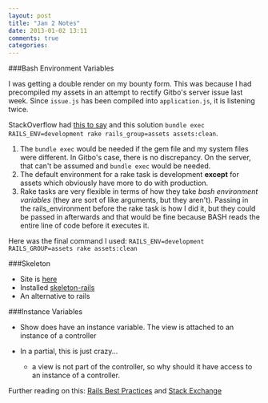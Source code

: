 ```yaml
---
layout: post
title: "Jan 2 Notes"
date: 2013-01-02 13:11
comments: true
categories: 
---
```


###Bash Environment Variables

I was getting a double render on my bounty form. This was because I had precompiled my assets in an attempt to rectify Gitbo's server issue last week. Since `issue.js` has been compiled into `application.js`, it is listening twice.

StackOverflow had [this to say](http://stackoverflow.com/questions/9641320/rails-assets-dont-get-updated) and this solution `bundle exec RAILS_ENV=development rake rails_group=assets assets:clean`.

1. The `bundle exec` would be needed if the gem file and my system files were different. In Gitbo's case, there is no discrepancy. On the server, that can't be assumed and `bundle exec` would be needed.
2. The default environment for a rake task is development **except** for assets which obviously have more to do with production. 
3. Rake tasks are very flexible in terms of how they take *bash environment variables* (they are sort of like arguments, but they aren't). Passing in the rails_environment before the rake task is how I did it, but they could be passed in afterwards and that would be fine because BASH reads the entire line of code before it executes it.

Here was the final command I used: `RAILS_ENV=development RAILS_GROUP=assets rake assets:clean`

###Skeleton
  - Site is [here](http://www.getskeleton.com/)
  - Installed [skeleton-rails](https://github.com/helios-technologies/skeleton-rails)
  - An alternative to rails

###Instance Variables
- Show does have an instance variable. The view is attached to an instance of a controller

- In a partial, this is just crazy...
  - a view is not part of the controller, so why should it have access to an instance of a controller.

Further reading on this: [Rails Best Practices](http://rails-bestpractices.com/posts/27-replace-instance-variable-with-local-variable) and [Stack Exchange](http://programmers.stackexchange.com/questions/127838/why-do-people-suggest-not-to-use-instance-variable-for-views-in-ruby-on-rails)